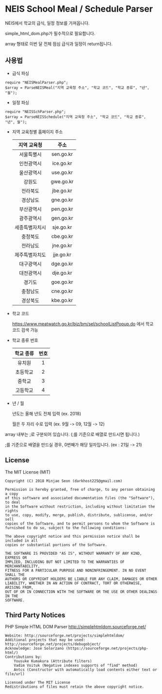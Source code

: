 # NEIS School Meal / Schedule Parser

NEIS에서 학교의 급식, 일정 정보를 가져옵니다.

simple_html_dom.php가 필수적으로 필요합니다.

array 형태로 이번 달 전체 점심 급식과 일정이 return됩니다.

<h2>사용법</h2>

* 급식 파싱
```
require "NEISMealParser.php";
$array = ParseNEISMeal("지역 교육청 주소", "학교 코드", "학교 종류", "년", "월");
```
	
* 일정 파싱
```
require "NEISSchParser.php";
$array = ParseNEISSchedule("지역 교육청 주소", "학교 코드", "학교 종류", "년", 월");
```
	
* 지역 교육청별 홈페이지 주소

  | 지역 교육청 | 주소 |
  | :----:| :--:     |
  | 서울특별시 | sen.go.kr |
  | 인천광역시 | ice.go.kr |
  | 울산광역시 | use.go.kr |
  | 강원도 | gwe.go.kr |
  | 전라북도 | jbe.go.kr |
  | 경상남도 | gne.go.kr |
  | 부산광역시 | pen.go.kr |
  | 광주광역시 | gen.go.kr |
  | 세종특별자치시 | sje.go.kr |
  | 충청북도 | cbe.go.kr |
  | 전라남도 | jne.go.kr |
  | 제주특별자치도 | jje.go.kr |
  | 대구광역시 | dge.go.kr |
  | 대전광역시 | dje.go.kr |
  | 경기도 | goe.go.kr |
  | 충청남도 | cne.go.kr |
  | 경상북도 | kbe.go.kr |

* 학교 코드

  https://www.meatwatch.go.kr/biz/bm/sel/schoolListPopup.do 에서 학교 코드 검색 가능

* 학교 종류 번호

  | 학교 종류 | 번호 |
  | :-------: | :--: |
  |  유치원   |  1   |
  | 초등학교  |  2   |
  |  중학교   |  3   |
  | 고등학교  |  4   |

* 년 / 월

  년도는 올해 년도 전체 입력 (ex. 2018)

  월은 두 자리 수로 입력 (ex. 9월 -> 09, 12월 -> 12)

array 내부는 ;로 구분되어 있습니다. (;를 기준으로 배열로 만드시면 됩니다.)

;를 기준으로 배열을 만드실 경우, 0번째가 해당 일자입니다. (ex : 21일 -> 21)

<h2>License</h2>

The MIT License (MIT)

	Copyright (C) 2018 Minjae Seon (darkhost225@gmail.com) 
	
	Permission is hereby granted, free of charge, to any person obtaining a copy
	of this software and associated documentation files (the "Software"), to deal
	in the Software without restriction, including without limitation the rights
	to use, copy, modify, merge, publish, distribute, sublicense, and/or sell
	copies of the Software, and to permit persons to whom the Software is
	furnished to do so, subject to the following conditions:
	
	The above copyright notice and this permission notice shall be included in all
	copies or substantial portions of the Software.
	
	THE SOFTWARE IS PROVIDED "AS IS", WITHOUT WARRANTY OF ANY KIND, EXPRESS OR
	IMPLIED, INCLUDING BUT NOT LIMITED TO THE WARRANTIES OF MERCHANTABILITY,
	FITNESS FOR A PARTICULAR PURPOSE AND NONINFRINGEMENT. IN NO EVENT SHALL THE
	AUTHORS OR COPYRIGHT HOLDERS BE LIABLE FOR ANY CLAIM, DAMAGES OR OTHER
	LIABILITY, WHETHER IN AN ACTION OF CONTRACT, TORT OR OTHERWISE, ARISING FROM,
	OUT OF OR IN CONNECTION WITH THE SOFTWARE OR THE USE OR OTHER DEALINGS IN THE
	SOFTWARE.

<h2>Third Party Notices</h2>

PHP Simple HTML DOM Parser
http://simplehtmldom.sourceforge.net/

	Website: http://sourceforge.net/projects/simplehtmldom/
	Additional projects that may be used: http://sourceforge.net/projects/debugobject/
	Acknowledge: Jose Solorzano (https://sourceforge.net/projects/php-html/)
	Contributions by:
 		Yousuke Kumakura (Attribute filters)
 		Vadim Voituk (Negative indexes supports of "find" method)
 		Antcs (Constructor with automatically load contents either text or file/url)
		
	Licensed under The MIT License
	Redistributions of files must retain the above copyright notice.

